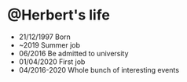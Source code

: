 @Herbert's life
===============

- 21/12/1997 Born
- ~2019 Summer job
- 06/2016 Be admitted to university
- 01/04/2020 First job
- 04/2016-2020 Whole bunch of interesting events
